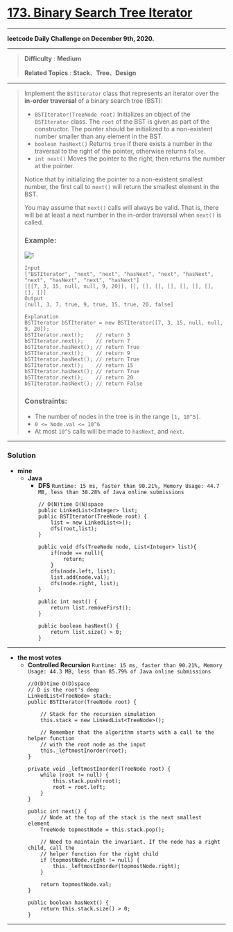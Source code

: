 # [173. Binary Search Tree Iterator](https://leetcode.com/problems/binary-search-tree-iterator/)

---

**leetcode Daily Challenge on December 9th, 2020.**

---

> **Difficulty** : **Medium**
>
> **Related Topics** : **Stack**、**Tree**、**Design**
---


> Implement the `BSTIterator` class that represents an iterator over the **in-order traversal** of a binary search tree (BST):
> * `BSTIterator(TreeNode root)` Initializes an object of the `BSTIterator` class. The `root` of the BST is given as part of the constructor. The pointer should be initialized to a non-existent number smaller than any element in the BST.
> * `boolean hasNext()` Returns `true` if there exists a number in the traversal to the right of the pointer, otherwise returns `false`.
> * `int next()` Moves the pointer to the right, then returns the number at the pointer.
>
> Notice that by initializing the pointer to a non-existent smallest number, the first call to `next()` will return the smallest element in the BST.
>
> You may assume that `next()` calls will always be valid. That is, there will be at least a next number in the in-order traversal when `next()` is called.
>
> ### Example:
> ![1](https://assets.leetcode.com/uploads/2018/12/25/bst-tree.png)
>
> ```
> Input
> ["BSTIterator", "next", "next", "hasNext", "next", "hasNext", "next", "hasNext", "next", "hasNext"]
> [[[7, 3, 15, null, null, 9, 20]], [], [], [], [], [], [], [], [], []]
> Output
> [null, 3, 7, true, 9, true, 15, true, 20, false]
>
> Explanation
> BSTIterator bSTIterator = new BSTIterator([7, 3, 15, null, null, 9, 20]);
> bSTIterator.next();    // return 3
> bSTIterator.next();    // return 7
> bSTIterator.hasNext(); // return True
> bSTIterator.next();    // return 9
> bSTIterator.hasNext(); // return True
> bSTIterator.next();    // return 15
> bSTIterator.hasNext(); // return True
> bSTIterator.next();    // return 20
> bSTIterator.hasNext(); // return False
> ```
>
> ### Constraints:
> * The number of nodes in the tree is in the range `[1, 10^5]`.
> * `0 <= Node.val <= 10^6`
> * At most `10^5` calls will be made to `hasNext`, and `next`.

---


### Solution
* **mine**
  * **Java**
    * **DFS** `Runtime: 15 ms, faster than 90.21%, Memory Usage: 44.7 MB, less than 38.28% of Java online submissions`
      ```
      // O(N)time O(N)space
      public LinkedList<Integer> list;
      public BSTIterator(TreeNode root) {
          list = new LinkedList<>();
          dfs(root,list);
      }

      public void dfs(TreeNode node, List<Integer> list){
          if(node == null){
              return;
          }
          dfs(node.left, list);
          list.add(node.val);
          dfs(node.right, list);
      }

      public int next() {
          return list.removeFirst();
      }

      public boolean hasNext() {
          return list.size() > 0;
      }
      ```

---


* **the most votes**
  * **Controlled Recursion** `Runtime: 15 ms, faster than 90.21%, Memory Usage: 44.3 MB, less than 85.79% of Java online submissions`
    ```
    //O(D)time O(D)space
    // D is the root's deep
    LinkedList<TreeNode> stack;
    public BSTIterator(TreeNode root) {

        // Stack for the recursion simulation
        this.stack = new LinkedList<TreeNode>();

        // Remember that the algorithm starts with a call to the helper function
        // with the root node as the input
        this._leftmostInorder(root);
    }

    private void _leftmostInorder(TreeNode root) {
        while (root != null) {
            this.stack.push(root);
            root = root.left;
        }
    }

    public int next() {
        // Node at the top of the stack is the next smallest element
        TreeNode topmostNode = this.stack.pop();

        // Need to maintain the invariant. If the node has a right child, call the
        // helper function for the right child
        if (topmostNode.right != null) {
            this._leftmostInorder(topmostNode.right);
        }

        return topmostNode.val;
    }

    public boolean hasNext() {
        return this.stack.size() > 0;
    }
    ```

---
